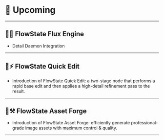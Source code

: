 # 📆 Upcoming

---

## 🌊🚒 FlowState Flux Engine
* Detail Daemon Integration

---

## 🌊⚡ FlowState Quick Edit
* Introduction of FlowState Quick Edit: a two-stage node that performs a rapid base edit and then applies a high-detail refinement pass to the result.

---

## 🌊⚒️ FlowState Asset Forge
* Introduction of FlowState Asset Forge: efficiently generate professional-grade image assets with maximum control & quality.

---
